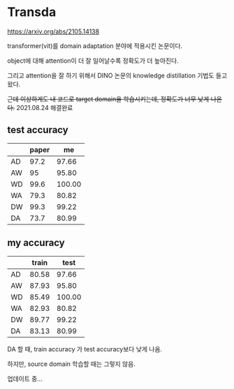 # Transda

https://arxiv.org/abs/2105.14138

transformer(vit)를 domain adaptation 분야에 적용시킨 논문이다.

object에 대해 attention이 더 잘 일어날수록 정확도가 더 높아진다.

그리고 attention을 잘 하기 위해서 DINO 논문의 knowledge distillation 기법도 들고 왔다.

~~근데 이상하게도 내 코드로 target domain을 학습시키는데, 정확도가 너무 낮게 나온다.~~
2021.08.24 해결완료

## test accuracy

|   | paper |  me |
|---|-------|-----|   
|AD | 97.2  |97.66|
|AW |  95   |95.80|
|WD | 99.6  |100.00|
|WA | 79.3  |80.82|
|DW | 99.3  |99.22|
|DA |73.7   |80.99|



## my accuracy

|   | train |  test |
|---|-------|-----|   
|AD | 80.58  |97.66|
|AW |  87.93|95.80|
|WD | 85.49 |100.00|
|WA | 82.93  |80.82|
|DW | 89.77  |99.22|
|DA |83.13  |80.99|

DA 할 때, train accuracy 가 test accuracy보다 낮게 나옴.

하지만, source domain 학습할 때는 그렇지 않음.




업데이트 중...

